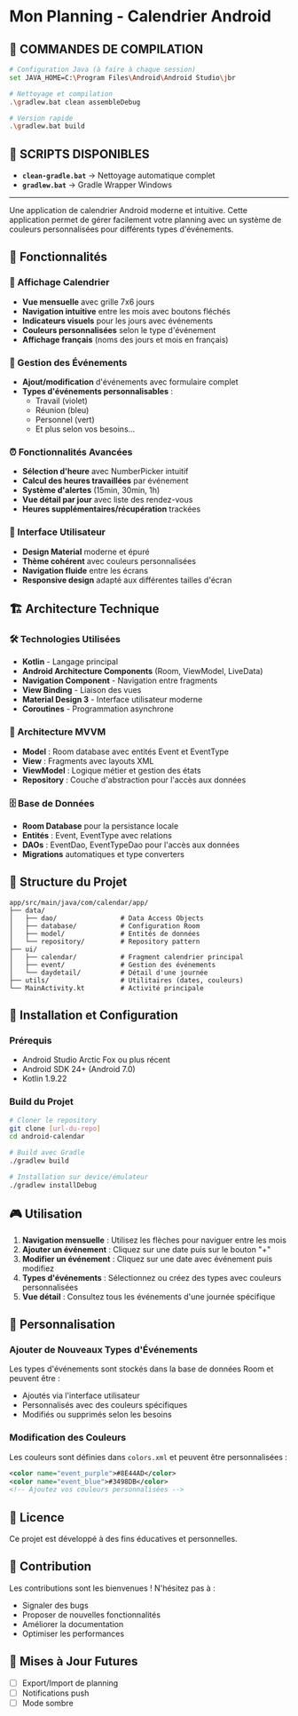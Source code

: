 # Mon Planning - Calendrier Android 

## 🚀 COMMANDES DE COMPILATION

```bash
# Configuration Java (à faire à chaque session)
set JAVA_HOME=C:\Program Files\Android\Android Studio\jbr

# Nettoyage et compilation
.\gradlew.bat clean assembleDebug

# Version rapide
.\gradlew.bat build
```

## 📁 SCRIPTS DISPONIBLES
- **`clean-gradle.bat`** → Nettoyage automatique complet
- **`gradlew.bat`** → Gradle Wrapper Windows

---

Une application de calendrier Android moderne et intuitive. Cette application permet de gérer facilement votre planning avec un système de couleurs personnalisées pour différents types d'événements.

## 🌟 Fonctionnalités

### 📅 Affichage Calendrier
- **Vue mensuelle** avec grille 7x6 jours
- **Navigation intuitive** entre les mois avec boutons fléchés
- **Indicateurs visuels** pour les jours avec événements
- **Couleurs personnalisées** selon le type d'événement
- **Affichage français** (noms des jours et mois en français)

### 🎯 Gestion des Événements
- **Ajout/modification** d'événements avec formulaire complet
- **Types d'événements personnalisables** :
  - Travail (violet)
  - Réunion (bleu)
  - Personnel (vert)
  - Et plus selon vos besoins...

### ⏰ Fonctionnalités Avancées
- **Sélection d'heure** avec NumberPicker intuitif
- **Calcul des heures travaillées** par événement
- **Système d'alertes** (15min, 30min, 1h)
- **Vue détail par jour** avec liste des rendez-vous
- **Heures supplémentaires/récupération** trackées

### 🎨 Interface Utilisateur
- **Design Material** moderne et épuré
- **Thème cohérent** avec couleurs personnalisées
- **Navigation fluide** entre les écrans
- **Responsive design** adapté aux différentes tailles d'écran

## 🏗️ Architecture Technique

### 🛠️ Technologies Utilisées
- **Kotlin** - Langage principal
- **Android Architecture Components** (Room, ViewModel, LiveData)
- **Navigation Component** - Navigation entre fragments
- **View Binding** - Liaison des vues
- **Material Design 3** - Interface utilisateur moderne
- **Coroutines** - Programmation asynchrone

### 📱 Architecture MVVM
- **Model** : Room database avec entités Event et EventType
- **View** : Fragments avec layouts XML
- **ViewModel** : Logique métier et gestion des états
- **Repository** : Couche d'abstraction pour l'accès aux données

### 🗄️ Base de Données
- **Room Database** pour la persistance locale
- **Entités** : Event, EventType avec relations
- **DAOs** : EventDao, EventTypeDao pour l'accès aux données
- **Migrations** automatiques et type converters

## 📂 Structure du Projet

```
app/src/main/java/com/calendar/app/
├── data/
│   ├── dao/                # Data Access Objects
│   ├── database/           # Configuration Room
│   ├── model/              # Entités de données
│   └── repository/         # Repository pattern
├── ui/
│   ├── calendar/           # Fragment calendrier principal
│   ├── event/              # Gestion des événements
│   └── daydetail/          # Détail d'une journée
├── utils/                  # Utilitaires (dates, couleurs)
└── MainActivity.kt         # Activité principale
```

## 🚀 Installation et Configuration

### Prérequis
- Android Studio Arctic Fox ou plus récent
- Android SDK 24+ (Android 7.0)
- Kotlin 1.9.22

### Build du Projet
```bash
# Cloner le repository
git clone [url-du-repo]
cd android-calendar

# Build avec Gradle
./gradlew build

# Installation sur device/émulateur
./gradlew installDebug
```

## 🎮 Utilisation

1. **Navigation mensuelle** : Utilisez les flèches pour naviguer entre les mois
2. **Ajouter un événement** : Cliquez sur une date puis sur le bouton "+"
3. **Modifier un événement** : Cliquez sur une date avec événement puis modifiez
4. **Types d'événements** : Sélectionnez ou créez des types avec couleurs personnalisées
5. **Vue détail** : Consultez tous les événements d'une journée spécifique

## 🔧 Personnalisation

### Ajouter de Nouveaux Types d'Événements
Les types d'événements sont stockés dans la base de données Room et peuvent être :
- Ajoutés via l'interface utilisateur
- Personnalisés avec des couleurs spécifiques
- Modifiés ou supprimés selon les besoins

### Modification des Couleurs
Les couleurs sont définies dans `colors.xml` et peuvent être personnalisées :
```xml
<color name="event_purple">#8E44AD</color>
<color name="event_blue">#3498DB</color>
<!-- Ajoutez vos couleurs personnalisées -->
```

## 📄 Licence

Ce projet est développé à des fins éducatives et personnelles.

## 🤝 Contribution

Les contributions sont les bienvenues ! N'hésitez pas à :
- Signaler des bugs
- Proposer de nouvelles fonctionnalités
- Améliorer la documentation
- Optimiser les performances

## 🔄 Mises à Jour Futures

- [ ] Export/Import de planning
- [ ] Notifications push
- [ ] Mode sombre
